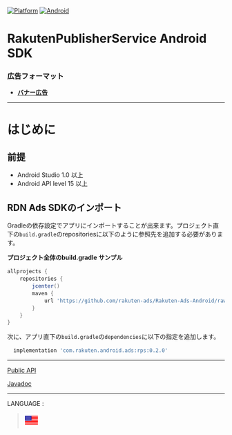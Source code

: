 <div id="top"></div>

[![Platform](http://img.shields.io/badge/platform-Android-brightgreen.svg?style=flat)](https://developer.android.com)
[![Android](http://img.shields.io/badge/support-API_Level_15+-blue.svg?style=flat)](https://developer.android.com)

# RakutenPublisherService Android SDK

### 広告フォーマット

* **[バナー広告](./bannerads/README.md)**

---
# はじめに

<div id="prerequisites"></div>

## 前提

* Android Studio 1.0 以上
* Android API level 15 以上


<div id="import_sdk"></div>

## RDN Ads SDKのインポート

Gradleの依存設定でアプリにインポートすることが出来ます。プロジェクト直下の`build.gradle`のrepositoriesに以下のように参照先を追加する必要があります。

**プロジェクト全体のbuild.gradle サンプル**

```groovy
allprojects {
    repositories {
        jcenter()
        maven {
            url 'https://github.com/rakuten-ads/Rakuten-Ads-Android/raw/master/maven'
        }
    }
}
```

次に、アプリ直下の`build.gradle`の`dependencies`に以下の指定を追加します。

```groovy
  implementation 'com.rakuten.android.ads:rps:0.2.0'
```

---
[Public API](./api/README.md)

[Javadoc](https://rakuten-ads.github.io/products/android/javadoc/index.html)

---
LANGUAGE :
> [![en](../lang/en.png)](/README.md#top)
